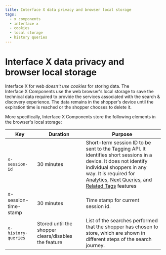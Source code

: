 ```yaml
---
title: Interface X data privacy and browser local storage
tags:
  - x components
  - interface x
  - cookies
  - local storage
  - history queries
---
```


# Interface X data privacy and browser local storage

Interface&nbsp;X for web _doesn't use cookies_ for storing data. The Interface&nbsp;X&nbsp;Components use the web browser's local storage to
save the technical data required to provide the services associated with the search & discovery experience. The data remains in the shopper's device until the expiration time is reached or the shopper chooses to delete it.

More specifically, Interface&nbsp;X&nbsp;Components store the following elements in the browser's local storage:

|  Key                  | Duration                            | Purpose                                                                                                                                                                                      |
| -------------------- | ----------------------------------- | -------------------------------------------------------------------------------------------------------------------------------------------------------------------------------------------- |
| `x-session-id`         | 30 minutes                          | Short-term session ID to be sent to the Tagging API. It identifies short sessions in a device. It does not identify individual shoppers in any way. It is required for [Analytics](https://docs.empathy.co/explore-empathy-platform/understand-data-privacy/), [Next Queries](https://docs.empathy.co/explore-empathy-platform/features/history-queries-overview.html), and [Related Tags](https://docs.empathy.co/explore-empathy-platform/features/related-tags-overview.html) features |
| x-session-time-stamp | 30 minutes                          | Time stamp for current session id.                                                                                                                                                           |
| `x-history-queries`    | Stored until the shopper clears/disables the feature | List of the searches performed that the shopper has chosen to store, which are shown in different steps of the search journey.                                                                           |
